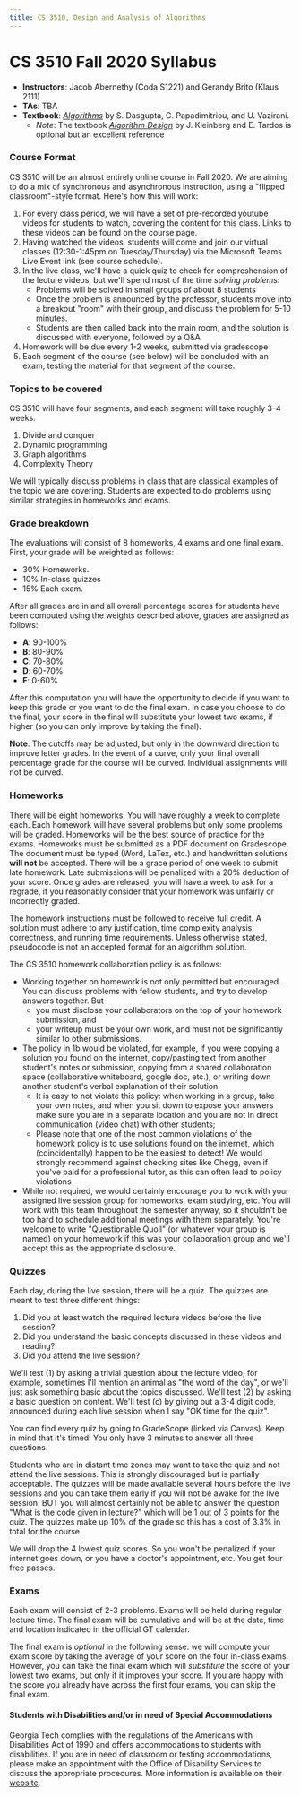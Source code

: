 ```yaml
---
title: CS 3510, Design and Analysis of Algorithms
---
```


# CS 3510 Fall 2020 Syllabus

- **Instructors**: Jacob Abernethy (Coda S1221) and Gerandy Brito (Klaus 2111)
- **TAs**: TBA
- **Textbook**: [*Algorithms*](https://www.amazon.com/Algorithms-Sanjoy-Dasgupta/dp/0073523402) by S. Dasgupta, C. Papadimitriou, and U. Vazirani.
  - *Note*: The textbook [*Algorithm Design*](https://www.amazon.com/Algorithm-Design-Jon-Kleinberg/dp/0321295358) by J. Kleinberg and E. Tardos is optional but an excellent reference

### Course Format

CS 3510 will be an almost entirely online course in Fall 2020. We are aiming to do a mix of synchronous and asynchronous instruction, using a "flipped classroom"-style format. Here's how this will work:

1. For every class period, we will have a set of pre-recorded youtube videos for students to watch, covering the content for this class. Links to these videos can be found on the course page.
2. Having watched the videos, students will come and join our virtual classes (12:30-1:45pm on Tuesday/Thursday) via the Microsoft Teams Live Event link (see course schedule).
3. In the live class, we'll have a quick quiz to check for compreshension of the lecture videos, but we'll spend most of the time *solving problems*:
    + Problems will be solved in small groups of about 8 students
    + Once the problem is announced by the professor, students move into a breakout "room" with their group, and discuss the problem for 5-10 minutes.
    + Students are then called back into the main room, and the solution is discussed with everyone, followed by a Q&A
4. Homework will be due every 1-2 weeks, submitted via gradescope
5. Each segment of the course (see below) will be concluded with an exam, testing the material for that segment of the course.


### Topics to be covered

CS 3510 will have four segments, and each segment will take roughly 3-4 weeks.

1. Divide and conquer 
1. Dynamic programming
1. Graph algorithms
1. Complexity Theory

We will typically discuss problems in class that are classical examples of the topic we are covering. Students are expected to do problems using similar strategies in homeworks and exams.

### Grade breakdown

The evaluations will consist of 8 homeworks, 4 exams and one final exam. First, your grade will be weighted as follows:
- 30% Homeworks. 
- 10% In-class quizzes
- 15% Each exam. 

After all grades are in and all overall percentage scores for students have been computed using the weights described above, grades
are assigned as follows:
- **A**: 90-100%
- **B**: 80-90%
- **C**: 70-80%
- **D**: 60-70%
- **F**: 0-60%

After this computation you will have the opportunity to decide if you want to keep this grade or you want to do the final exam. In case you choose to do the final, your score in the final will substitute your lowest two exams, if higher (so you can only improve by taking the final).

**Note**: The cutoffs may be adjusted, but only in the downward direction to improve letter grades.  In the event of a curve,
only your final overall percentage grade for the course will be curved. Individual assignments will not be curved.

### Homeworks

There will be eight homeworks. You will have roughly a week to complete each. Each homework will have several problems but only some problems will be graded. Homeworks will be the best source of practice for the exams. Homeworks must be submitted as a PDF document on Gradescope. The document must be typed (Word, LaTex, etc.) and handwritten solutions **will not** be accepted. There will be a grace period of one week to submit late homework. Late submissions will be penalized with a 20% deduction of your score. Once grades are released, you will have a week to ask for a regrade, if you reasonably consider that your homework was unfairly or incorrectly graded.
 
The homework instructions must be followed to receive full credit. A solution must adhere to any justification, time complexity analysis, correctness, and running time requirements. Unless otherwise stated, pseudocode is not an accepted format for an algorithm solution.

The CS 3510 homework collaboration policy is as follows:

+ Working together on homework is not only permitted but encouraged. You can discuss problems with fellow students, and try to develop answers together. But
    + you must disclose your collaborators on the top of your homework submission, and
    + your writeup must be your own work, and must not be significantly similar to other submissions.
+ The policy in 1b would be violated, for example, if you were copying a solution you found on the internet, copy/pasting text from another student's notes or submission, copying from a shared collaboration space (collaborative whiteboard, google doc, etc.), or writing down another student's verbal explanation of their solution.
    + It is easy to not violate this policy: when working in a group, take your own notes, and when you sit down to expose your answers make sure you are in a separate location and you are not in direct communication (video chat) with other students;
    + Please note that one of the most common violations of the homework policy is to use solutions found on the internet, which (coincidentally) happen to be the easiest to detect! We would strongly recommend against checking sites like Chegg, even if you've paid for a professional tutor, as this can often lead to policy violations
+ While not required, we would certainly encourage you to work with your assigned live session group for homeworks, exam studying, etc. You will work with this team throughout the semester anyway, so it shouldn't be too hard to schedule additional meetings with them separately. You're welcome to write "Questionable Quoll" (or whatever your group is named) on your homework if this was your collaboration group and we'll accept this as the appropriate disclosure.

### Quizzes

Each day, during the live session, there will be a quiz. The quizzes are meant to test three different things:

1. Did you at least watch the required lecture videos before the live session? 
1. Did you understand the basic concepts discussed in these videos and reading?
1. Did you attend the live session?


We'll test (1) by asking a trivial question about the lecture video; for example, sometimes I'll mention an animal as "the word of the day", or we'll just ask something basic about the topics discussed. We'll test (2) by asking a basic question on content. We'll test (c) by giving out a 3-4 digit code, announced during each live session when I say "OK time for the quiz".

You can find every quiz by going to GradeScope (linked via Canvas). Keep in mind that it's timed! You only have 3 minutes to answer all three questions. 

Students who are in distant time zones may want to take the quiz and not attend the live sessions. This is strongly discouraged but is partially acceptable. The quizzes will be made available several hours before the live sessions and you can take them early if you will not be awake for the live session. BUT you will almost certainly not be able to answer the question "What is the code given in lecture?" which will be 1 out of 3 points for the quiz. The quizzes make up 10% of the grade so this has a cost of 3.3% in total for the course.

We will drop the 4 lowest quiz scores. So you won't be penalized if your internet goes down, or you have a doctor's appointment, etc. You get four free passes.



### Exams

Each exam will consist of 2-3 problems. Exams will be held during regular lecture time. The final exam will be cumulative and will be at the date, time and location indicated in the official GT calendar.

The final exam is *optional* in the following sense: we will compute your exam score by taking the average of your score on the four in-class exams. However, you can take the final exam which will *substitute* the score of your lowest two exams, but only if it improves your score. If you are happy with the score you already have across the first four exams, you can skip the final exam.

#### Students with Disabilities and/or in need of Special Accommodations

Georgia Tech complies with the regulations of the Americans with Disabilities Act of 1990 and offers accommodations to students with disabilities. If you are in need of classroom or testing accommodations, please make an appointment with the Office of Disability Services to discuss the appropriate procedures. More information is available on their [website](http://disabilityservices.gatech.edu/).



